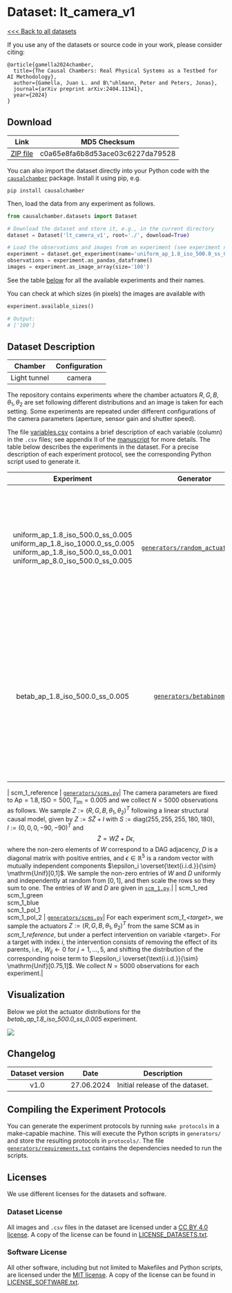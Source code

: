 # Dataset: lt\_camera\_v1

[<<< Back to all datasets](http://causalchamber.org)

If you use any of the datasets or source code in your work, please consider citing:

```
@article{gamella2024chamber,
  title={The Causal Chambers: Real Physical Systems as a Testbed for AI Methodology},
  author={Gamella, Juan L. and B\"uhlmann, Peter and Peters, Jonas},
  journal={arXiv preprint arXiv:2404.11341},
  year={2024}
}
```

## Download

| Link     | MD5 Checksum                     |
|:--------:|:--------------------------------:|
| [ZIP file](https://causalchamber.s3.eu-central-1.amazonaws.com/downloadables/lt_camera_v1.zip) | c0a65e8fa6b8d53ace03c6227da79528 |

You can also import the dataset directly into your Python code with the [`causalchamber`](https://pypi.org/project/causalchamber/) package. Install it using pip, e.g.

```
pip install causalchamber
```

Then, load the data from any experiment as follows.

```python
from causalchamber.datasets import Dataset

# Download the dataset and store it, e.g., in the current directory
dataset = Dataset('lt_camera_v1', root='./', download=True)

# Load the observations and images from an experiment (see experiment names below)
experiment = dataset.get_experiment(name='uniform_ap_1.8_iso_500.0_ss_0.005')
observations = experiment.as_pandas_dataframe()
images = experiment.as_image_array(size='100')
```

See the table [below](#dataset-description) for all the available experiments and their names.

You can check at which sizes (in pixels) the images are available with

```python
experiment.available_sizes()

# Output:
# ['100']
```


## Dataset Description

| Chamber      | Configuration |
|:------------:|:-------------:|
| Light tunnel | camera        |

The repository contains experiments where the chamber actuators $R,G,B,\theta_1,\theta_2$ are set following different distributions and an image is taken for each setting. Some experiments are repeated under different configurations of the camera parameters (aperture, sensor gain and shutter speed).

The file [variables.csv](variables.csv) contains a brief description of each variable (column) in the `.csv` files; see appendix II of the [manuscript](https://arxiv.org/pdf/2404.11341.pdf) for more details. The table below describes the experiments in the dataset. For a precise description of each experiment protocol, see the corresponding Python script used to generate it.

| Experiment | Generator | Description |
|:----------------------:|:---------:|:------------|
| uniform\_ap\_1.8\_iso\_500.0\_ss\_0.005<br>uniform\_ap\_1.8\_iso\_1000.0\_ss\_0.005<br>uniform\_ap\_1.8\_iso\_500.0\_ss\_0.001<br>uniform\_ap\_8.0\_iso\_500.0\_ss\_0.005 | [`generators/random_actuators.py`](generators/random_actuators.py)| We set the camera parameters ($\text{Ap}, \text{ISO}, T_\text{Im}$) to the values given in the experiment name (ap, iso, ss, respectively). Then, for a total of $N=10^4$ times, we sample $R,G,B \overset{\text{i.i.d.}}{\sim} \text{Unif}(\\{0,\ldots,255\\})$, $\theta_1, \theta_2 \overset{\text{i.i.d.}}{\sim} \text{Unif}(\\{-180,-179.9,\ldots,180\\})$, and take a measurement, producing an image. |
| betab\_ap\_1.8\_iso\_500.0\_ss\_0.005 | [`generators/betabinom.py`](generators/betabinom.py)| We set the camera parameters $\text{Ap}=1.8, \text{ISO}=500, T_\text{Im}=1/200$). Then, for a total of $N=10^4$ times, we sample the actuators independently from a BetaBinomial distribution, i.e. $R,G,B \overset{\text{i.i.d.}}{\sim} \text{BetaBin}(n=255,\alpha=\beta=5)$, $\theta_1, \theta_2 \overset{\text{i.i.d.}}{\sim} \text{BetaBin}(n=180,\alpha=\beta=5) - 180$, and take a measurement, producing an image. The resulting histograms of the actuator values are shown below.|

| scm\_1\_reference | [`generators/scms.py`](generators/scms.py)| The camera parameters are fixed to $\text{Ap} = 1.8, \text{ISO} = 500, T_\text{Im}=0.005$ and we collect $N=5000$ observations as follows. We sample $Z := (R, G, B, \theta_1, \theta_2)^T$ following a linear structural causal model, given by $Z := S\tilde{Z} + l$ with $S := \mathrm{diag}(255, 255, 255, 180, 180)$, $l:=(0,0,0,-90,-90)^T$ and $$\tilde{Z} = W\tilde{Z} + D\epsilon,$$ where the non-zero elements of $W$ correspond to a DAG adjacency, $D$ is a diagonal matrix with positive entries, and $\epsilon \in \mathbb{R}^5$ is a random vector with mutually independent components $\epsilon_i \overset{\text{i.i.d.}}{\sim} \mathrm{Unif}[0,1]$. We sample the non-zero entries of $W$ and $D$ uniformly and independently at random from $[0,1]$, and then scale the rows so they sum to one. The entries of $W$ and $D$ are given in [`scm_1.py`](scm_1.py).|
| scm\_1\_red<br>scm\_1\_green<br>scm\_1\_blue<br>scm\_1\_pol_1<br>scm\_1\_pol_2 | [`generators/scms.py`](generators/scms.py)| For each experiment *scm\_1\_\<target\>*, we sample the actuators $Z := (R, G, B, \theta_1, \theta_2)^T$ from the same SCM as in *scm\_1\_reference*, but under a perfect intervention on variable \<target\>. For a target with index $i$, the intervention consists of removing the effect of its parents, i.e., $W_{ij} \leftarrow 0$ for $j=1,\ldots,5$, and shifting the distribution of the corresponding noise term to $\epsilon_i \overset{\text{i.i.d.}}{\sim} \mathrm{Unif}[0.75,1]$. We collect $N=5000$ observations for each experiment.|

## Visualization

Below we plot the actuator distributions for the _betab\_ap\_1.8\_iso\_500.0\_ss\_0.005_ experiment.

![](https://causalchamber.s3.eu-central-1.amazonaws.com/downloadables/actuators_betabinomials.png)

## Changelog

| Dataset version | Date       | Description                     |
|:---------------:|:----------:|:-------------------------------:|
| v1.0            | 27.06.2024 | Initial release of the dataset. |

## Compiling the Experiment Protocols

You can generate the experiment protocols by running `make protocols` in a make-capable machine. This will execute the Python scripts in `generators/` and store the resulting protocols in `protocols/`. The file [`generators/requirements.txt`](generators/requirements.txt) contains the dependencies needed to run the scripts.


## Licenses

We use different licenses for the datasets and software.

### Dataset License

All images and `.csv` files in the dataset are licensed under a [CC BY 4.0 license](https://creativecommons.org/licenses/by/4.0/). A copy of the license can be found in [LICENSE_DATASETS.txt](LICENSE_DATASETS.txt).

### Software License

All other software, including but not limited to Makefiles and Python scripts, are licensed under the [MIT license](https://opensource.org/license/mit/). A copy of the license can be found in [LICENSE_SOFTWARE.txt](LICENSE_SOFTWARE.txt).

